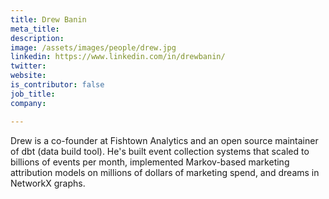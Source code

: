 ```yaml
---
title: Drew Banin
meta_title:
description: 
image: /assets/images/people/drew.jpg
linkedin: https://www.linkedin.com/in/drewbanin/
twitter:
website:
is_contributor: false
job_title:
company:

---
```

Drew is a co-founder at Fishtown Analytics and an open source maintainer of dbt (data build tool). He's built event collection systems that scaled to billions of events per month, implemented Markov-based marketing attribution models on millions of dollars of marketing spend, and dreams in NetworkX graphs.
